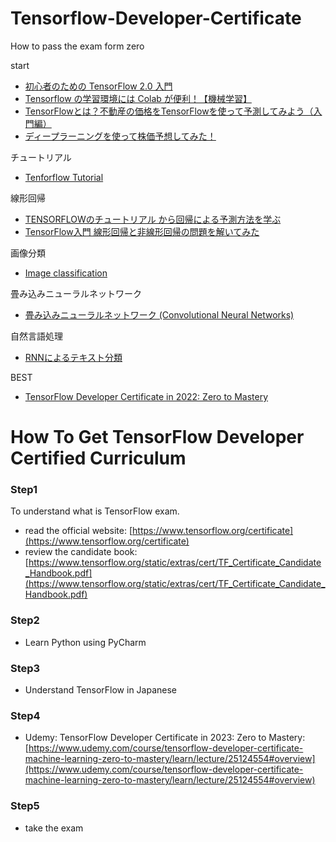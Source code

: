 # Tensorflow-Developer-Certificate
How to pass the exam form zero

start
- [初心者のための TensorFlow 2.0 入門](https://www.tensorflow.org/tutorials/quickstart/beginner?hl=ja)
- [Tensorflow の学習環境には Colab が便利！【機械学習】](https://rightcode.co.jp/blog/information-technology/tensorflow-colab)
- [TensorFlowとは？不動産の価格をTensorFlowを使って予測してみよう（入門編）](https://www.codexa.net/tensorflow-for-begginer/)
- [ディープラーニングを使って株価予想してみた！](https://rightcode.co.jp/blog/information-technology/deep-learning-stock-price-forecast-create)

チュートリアル
- [Tenforflow Tutorial](https://www.tensorflow.org/tutorials?hl=ja)

線形回帰
- [TENSORFLOWのチュートリアル から回帰による予測方法を学ぶ](https://korattablog.com/2020/08/18/tensorflow-tutorial-regression-analysis/)
- [TensorFlow入門 線形回帰と非線形回帰の問題を解いてみた](https://qiita.com/MahoTakara/items/0d7284774c2adf1f05ec)

画像分類
- [Image classification](https://www.tensorflow.org/tutorials/images/classification?hl=ja)

畳み込みニューラルネットワーク
- [畳み込みニューラルネットワーク (Convolutional Neural Networks)](https://www.tensorflow.org/tutorials/images/cnn?hl=ja)

自然言語処理
- [RNNによるテキスト分類](https://www.tensorflow.org/text/tutorials/text_classification_rnn?hl=ja)

BEST
- [TensorFlow Developer Certificate in 2022: Zero to Mastery](https://www.udemy.com/course/tensorflow-developer-certificate-machine-learning-zero-to-mastery/)

# How To Get TensorFlow Developer Certified Curriculum

### Step1

To understand what is TensorFlow exam.

- read the official website: [https://www.tensorflow.org/certificate](https://www.tensorflow.org/certificate)
- review the candidate book: [https://www.tensorflow.org/static/extras/cert/TF_Certificate_Candidate_Handbook.pdf](https://www.tensorflow.org/static/extras/cert/TF_Certificate_Candidate_Handbook.pdf)

### Step2

- Learn Python using PyCharm

### Step3

- Understand TensorFlow in Japanese

### Step4

- Udemy: TensorFlow Developer Certificate in 2023: Zero to Mastery: [https://www.udemy.com/course/tensorflow-developer-certificate-machine-learning-zero-to-mastery/learn/lecture/25124554#overview](https://www.udemy.com/course/tensorflow-developer-certificate-machine-learning-zero-to-mastery/learn/lecture/25124554#overview)

### Step5

- take the exam
